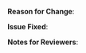 <!-- Thank you for helping Key Vault FlexVol with a pull request! -->

**Reason for Change**:
<!-- What does this PR improve or fix in Key Vault FlexVol? Why is it needed? -->


**Issue Fixed**:
<!-- If this PR fixes GitHub issue 1234, add "Fixes #1234" to the next line. -->

**Notes for Reviewers**:
